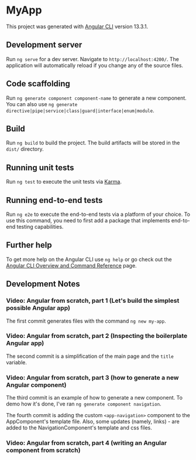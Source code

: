 # MyApp

This project was generated with [Angular CLI](https://github.com/angular/angular-cli) version 13.3.1.

## Development server

Run `ng serve` for a dev server. Navigate to `http://localhost:4200/`. The application will automatically reload if you change any of the source files.

## Code scaffolding

Run `ng generate component component-name` to generate a new component. You can also use `ng generate directive|pipe|service|class|guard|interface|enum|module`.

## Build

Run `ng build` to build the project. The build artifacts will be stored in the `dist/` directory.

## Running unit tests

Run `ng test` to execute the unit tests via [Karma](https://karma-runner.github.io).

## Running end-to-end tests

Run `ng e2e` to execute the end-to-end tests via a platform of your choice. To use this command, you need to first add a package that implements end-to-end testing capabilities.

## Further help

To get more help on the Angular CLI use `ng help` or go check out the [Angular CLI Overview and Command Reference](https://angular.io/cli) page.


## Development Notes

### Video: Angular from scratch, part 1 (Let's build the simplest possible Angular app)

The first commit generates files with the command `ng new my-app`.

### Video: Angular from scratch, part 2 (Inspecting the boilerplate Angular app)

The second commit is a simplification of the main page and the `title` variable.

### Video: Angular from scratch, part 3 (how to generate a new Angular component)

The third commit is an example of how to generate a new component. To demo how it's done, I've ran `ng generate component navigation`.

The fourth commit is adding the custom `<app-navigation>` component to the AppComponent's template file. Also, some updates (namely, links) - are added to the NavigationComponent's template and css files.

### Video: Angular from scratch, part 4 (writing an Angular component from scratch)


